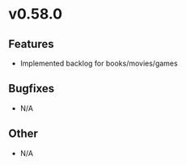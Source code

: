 # v0.58.0

## Features

 - Implemented backlog for books/movies/games

## Bugfixes

 - N/A

## Other

 - N/A
